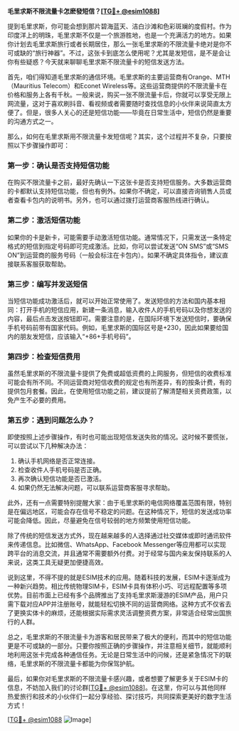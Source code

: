 **毛里求斯不限流量卡怎麽發短信？[[TG💪+ @esim1088](https://t.me/s/esim1088)]**

提到毛里求斯，你可能会想到那片碧海蓝天、洁白沙滩和色彩斑斓的度假村。作为印度洋上的明珠，毛里求斯不仅是一个旅游胜地，也是一个充满活力的地方。如果你计划去毛里求斯旅行或者长期居住，那么一张毛里求斯的不限流量卡绝对是你不可或缺的“旅行神器”。不过，这张卡到底怎么使用呢？尤其是发短信，是不是会让你有些疑惑？今天就来聊聊毛里求斯不限流量卡的短信发送方法。

首先，咱们得知道毛里求斯的通信环境。毛里求斯的主要运营商有Orange、MTH（Mauritius Telecom）和Econet Wireless等。这些运营商提供的不限流量卡在价格和服务上各有千秋。一般来说，购买一张不限流量卡后，你就可以享受无限上网流量，这对于喜欢刷抖音、看视频或者需要随时查找信息的小伙伴来说简直太方便了。但是，很多人关心的还是短信功能——毕竟在日常生活中，短信仍然是重要的沟通方式之一。

那么，如何在毛里求斯用不限流量卡发短信呢？其实，这个过程并不复杂，只要按照以下步骤操作即可：

### **第一步：确认是否支持短信功能**
在购买不限流量卡之前，最好先确认一下这张卡是否支持短信服务。大多数运营商的卡都默认支持短信功能，但也有例外。如果你不确定，可以直接咨询销售人员或者查看卡包内的说明书。另外，也可以通过拨打运营商客服热线进行确认。

### **第二步：激活短信功能**
如果你的卡是新卡，可能需要手动激活短信功能。通常情况下，只需发送一条特定格式的短信到指定号码即可完成激活。比如，你可以尝试发送“ON SMS”或“SMS ON”到运营商的服务号码（一般会标注在卡包内）。如果不确定具体指令，建议直接联系客服获取帮助。

### **第三步：编写并发送短信**
当短信功能成功激活后，就可以开始正常使用了。发送短信的方法和国内基本相同：打开手机的短信应用，新建一条消息，输入收件人的手机号码以及你想发送的内容，最后点击发送按钮即可。需要注意的是，在国际环境下发送短信时，要确保手机号码前带有国家代码。例如，毛里求斯的国际区号是+230，因此如果要给国内的朋友发短信，应该输入“+86+手机号码”。

### **第四步：检查短信费用**
虽然毛里求斯的不限流量卡提供了免费或超低资费的上网服务，但短信的收费标准可能会有所不同。不同运营商对短信收费的规定也有所差异，有的按条计费，有的提供包月套餐。因此，在使用短信功能之前，建议提前了解清楚相关资费政策，以免产生不必要的费用。

### **第五步：遇到问题怎么办？**
即使按照上述步骤操作，有时也可能出现短信发送失败的情况。这时候不要慌张，可以尝试以下几种解决办法：
1. 确认手机网络是否正常连接。
2. 检查收件人手机号码是否正确。
3. 再次确认短信功能是否已激活。
4. 如果仍然无法解决问题，可以联系运营商客服寻求帮助。

此外，还有一点需要特别提醒大家：由于毛里求斯的电信网络覆盖范围有限，特别是在偏远地区，可能会存在信号不稳定的问题。在这种情况下，短信的发送成功率可能会降低。因此，尽量避免在信号较弱的地方频繁使用短信功能。

除了传统的短信发送方式外，现在越来越多的人选择通过社交媒体或即时通讯软件来传递信息。比如微信、WhatsApp、Facebook Messenger等应用都可以实现跨平台的消息交流，并且通常不需要额外付费。对于经常与国内亲友保持联系的人来说，这类工具无疑更加便捷高效。

说到这里，不得不提的就是ESIM技术的应用。随着科技的发展，ESIM卡逐渐成为一种新兴趋势。相比传统物理SIM卡，ESIM卡具有体积小巧、可远程配置等多项优势。目前市面上已经有多个品牌推出了支持毛里求斯漫游的ESIM产品，用户只需下载对应APP并注册账号，就能轻松切换不同的运营商网络。这种方式不仅省去了更换实体卡的麻烦，还能根据实际需求灵活调整资费方案，非常适合经常出国旅行的人群。

总之，毛里求斯的不限流量卡为游客和居民带来了极大的便利，而其中的短信功能更是不可或缺的一部分。只要你按照正确的步骤操作，并注意相关细节，就能顺利地利用这张卡完成各种通信任务。无论是日常生活中的问候，还是紧急情况下的联络，毛里求斯的不限流量卡都能为你保驾护航。

最后，如果你对毛里求斯的不限流量卡感兴趣，或者想要了解更多关于ESIM卡的信息，不妨加入我们的讨论群[[TG💪+ @esim1088](https://t.me/s/esim1088)]。在这里，你可以与其他同样热爱旅行和技术的小伙伴们一起分享经验、探讨技巧，共同探索更美好的数字生活方式！

[[TG💪+ @esim1088](https://t.me/s/esim1088) ![Image](https://i.postimg.cc/4NQfJmqS/Snipaste-2025-05-13-00-14-12.png)]